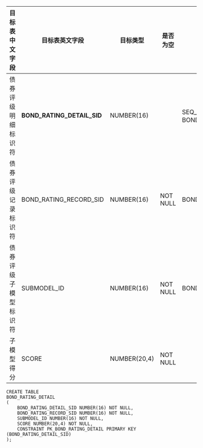 <!--sec data-title="债券评级明细表" data-id="section0" data-show=true ces-->

| 目标表中文字段    | 目标表英文字段                    | 目标类型         | 是否为空     | 备注                                       |
| ---------- | -------------------------- | ------------ | -------- | ---------------------------------------- |
| 债券评级明细标识符  | **BOND_RATING_DETAIL_SID** | NUMBER(16)   |          | SEQ_BOND_RATING_DETAIL，业务主键：BOND_RATING_RECORD_SID,   SUBMODEL_ID |
| 债券评级记录标识符  | BOND_RATING_RECORD_SID     | NUMBER(16)   | NOT NULL | BOND_RATING_RECORD.BOND_RATING_RECORD_SID |
| 债券评级子模型标识符 | SUBMODEL_ID                | NUMBER(16)   | NOT NULL | BOND_RATING_SUBMODEL.SUBMODEL_ID         |
| 子模型得分      | SCORE                      | NUMBER(20,4) | NOT NULL |                                          |

<!--endsec-->

<!--sec data-title="DDL" data-id="section1" data-show=true ces-->

    CREATE TABLE
    BOND_RATING_DETAIL
    (
        BOND_RATING_DETAIL_SID NUMBER(16) NOT NULL,
        BOND_RATING_RECORD_SID NUMBER(16) NOT NULL,
        SUBMODEL_ID NUMBER(16) NOT NULL,
        SCORE NUMBER(20,4) NOT NULL,
        CONSTRAINT PK_BOND_RATING_DETAIL PRIMARY KEY (BOND_RATING_DETAIL_SID)
    );

<!--endsec-->
